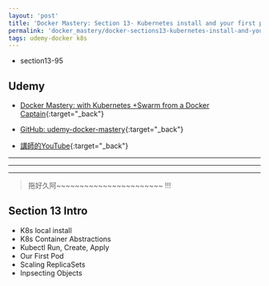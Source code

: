 ```yaml
---
layout: 'post'
title: 'Docker Mastery: Section 13- Kubernetes install and your first pod'
permalink: 'docker_mastery/docker-sections13-kubernetes-install-and-your-first-pod'
tags: udemy-docker k8s
---
```


- section13-95

## Udemy

- [Docker Mastery: with Kubernetes +Swarm from a Docker Captain](https://www.udemy.com/course/docker-mastery/){:target="_back"}

- [GitHub: udemy-docker-mastery](https://github.com/BretFisher/udemy-docker-mastery){:target="_back"}

- [講師的YouTube](https://www.youtube.com/channel/UC0NErq0RhP51iXx64ZmyVfg){:target="_back"}

---
---
---

> 拖好久阿~~~~~~~~~~~~~~~~~~~~~~~ !!!

## Section 13 Intro


- K8s local install
- K8s Container Abstractions
- Kubectl Run, Create, Apply
- Our First Pod
- Scaling ReplicaSets
- Inpsecting Objects 